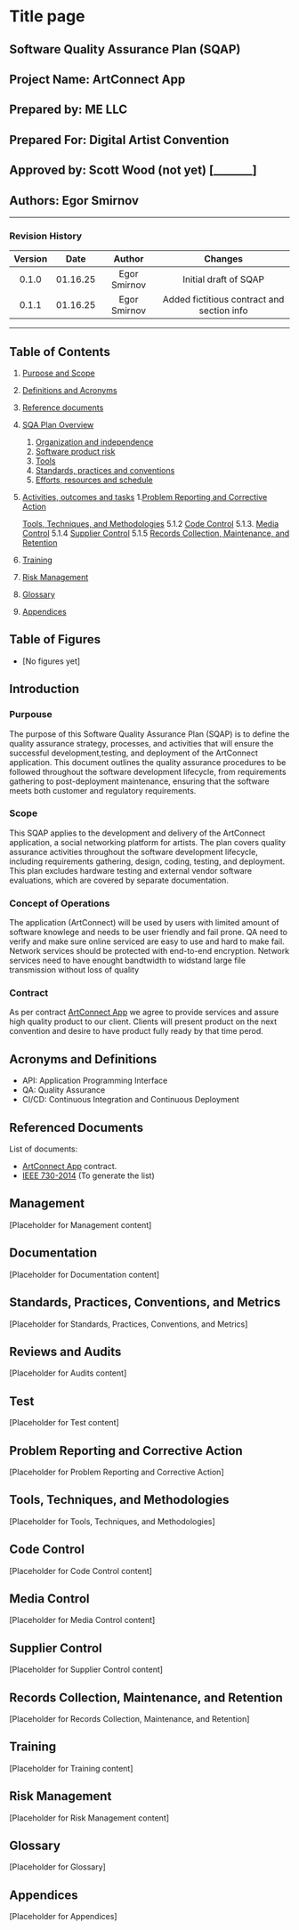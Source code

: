 # Title page
## Software Quality Assurance Plan (SQAP)
## Project Name: ArtConnect App
## Prepared by: ME LLC
## Prepared For: Digital Artist Convention
## Approved by: Scott Wood (not yet) [_______]
## Authors: Egor Smirnov
----
### Revision History
|Version|Date|Author|Changes|
|:-------:|:----:| :----: |:----:|
| 0.1.0   |01.16.25| Egor Smirnov |Initial draft of SQAP|
|0.1.1|01.16.25|Egor Smirnov|Added fictitious contract and section info|
----

## Table of Contents
1. [Purpose and Scope](#purpouse)
2. [Definitions and Acronyms](#concept-of-operations)
3. [Reference documents](#contract)
4. [SQA Plan Overview](#acronyms-and-definitions)
   1. [Organization and independence](#referenced-documents)
   2. [Software product risk](#Management)
   3. [Tools](#Documentation)
   4. [Standards, practices and conventions](#Standards-Practices-Conventions-and-Metrics)
   5. [Efforts, resources and schedule](#Reviews-and-Audits)
5. [Activities, outcomes and tasks](#Test)
   1.[Problem Reporting and Corrective Action](#Problem-Reporting-and-Corrective-Action)

   [Tools, Techniques, and Methodologies](#Tools-Techniques-and-Methodologies)
5.1.2 [Code Control](#Code-Control)
5.1.3. [Media Control](#Media-Control)
5.1.4 [Supplier Control](#Supplier-Control)
5.1.5 [Records Collection, Maintenance, and Retention](#Records-Collection-Maintenance-and-Retention)
17. [Training](#Training)
18. [Risk Management](#Risk-Management)
19. [Glossary](#Glossary)
20. [Appendices](#Appendices)

## Table of Figures
* [No figures yet]

## Introduction
### Purpouse
The purpose of this Software Quality Assurance Plan (SQAP) is to define the quality assurance strategy,
processes, and activities that will ensure the successful development,testing, and deployment of the 
ArtConnect application. This document outlines the quality assurance procedures to be followed throughout
the software development lifecycle, from requirements gathering to post-deployment maintenance, ensuring
that the software meets both customer and regulatory requirements.
### Scope
This SQAP applies to the development and delivery of the ArtConnect application, a social networking platform 
for artists. The plan covers quality assurance activities throughout the software development lifecycle, including
requirements gathering, design, coding, testing, and deployment. This plan excludes hardware testing and external 
vendor software evaluations, which are covered by separate documentation.
### Concept of Operations
The application (ArtConnect) will be used by users with limited amount of software knowlege and needs to be user friendly
and fail prone. QA need to verify and make sure online serviced are easy to use and hard to make fail. Network services should
be protected with end-to-end encryption. Network services need to have enought bandtwidth to widstand large file transmission without loss of quality
### Contract
As per contract [ArtConnect App](../Reference%20Document/ArtConnect%20App%20contract.pdf) we agree to provide services and assure high quality product to our client.
Clients will present product on the next convention and desire to have product fully ready by that time perod.
## Acronyms and Definitions
* API: Application Programming Interface
* QA: Quality Assurance
* CI/CD: Continuous Integration and Continuous Deployment
## Referenced Documents
List of documents:
* [ArtConnect App](../Reference%20Document/ArtConnect%20App%20contract.pdf) contract.
* [IEEE 730-2014](https://ieeexplore-ieee-org.byui.idm.oclc.org/document/6835311) (To generate the list)
## Management
[Placeholder for Management content]
## Documentation
[Placeholder for Documentation content]
## Standards, Practices, Conventions, and Metrics
[Placeholder for Standards, Practices, Conventions, and Metrics]
## Reviews and Audits
[Placeholder for Audits content]
## Test
[Placeholder for Test content]
## Problem Reporting and Corrective Action
[Placeholder for Problem Reporting and Corrective Action]
## Tools, Techniques, and Methodologies
[Placeholder for Tools, Techniques, and Methodologies]
## Code Control
[Placeholder for Code Control content]
## Media Control
[Placeholder for Media Control content]
## Supplier Control
[Placeholder for Supplier Control content]
## Records Collection, Maintenance, and Retention
[Placeholder for Records Collection, Maintenance, and Retention]
## Training
[Placeholder for Training content]
## Risk Management
[Placeholder for Risk Management content]
## Glossary
[Placeholder for Glossary]
## Appendices
[Placeholder for Appendices]
